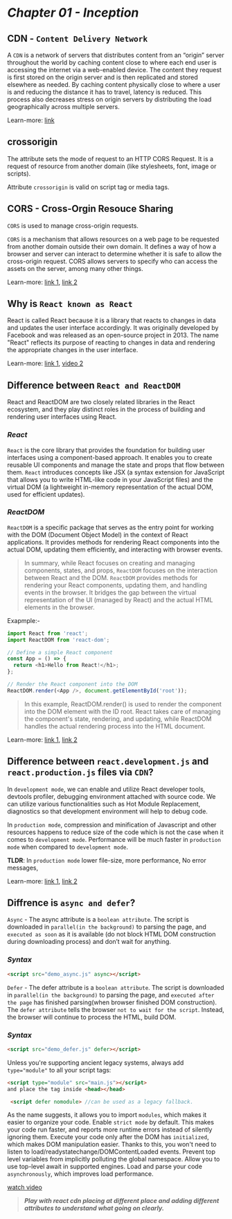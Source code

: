 # _Chapter 01 - Inception_

## CDN - `Content Delivery Network`

A `CDN` is a network of servers that distributes content from an “origin” server throughout the world by caching content close to where each end user is accessing the internet via a web-enabled device. The content they request is first stored on the origin server and is then replicated and stored elsewhere as needed. By caching content physically close to where a user is and reducing the distance it has to travel, latency is reduced. This process also decreases stress on origin servers by distributing the load geographically across multiple servers.

Learn-more: [link](https://www.akamai.com/glossary/what-is-a-cdn#:~:text=A%20CDN%20is%20a%20network,and%20stored%20elsewhere%20as%20needed.)

## crossorigin

The attribute sets the mode of request to an HTTP CORS Request. It is a request of resource from another domain (like stylesheets, font, image or scripts).

Attribute `crossorigin` is valid on script tag or media tags.

## CORS - Cross-Orgin Resouce Sharing

`CORS` is used to manage cross-origin requests.

`CORS` is a mechanism that allows resources on a web page to be requested from another domain outside their own domain. It defines a way of how a browser and server can interact to determine whether it is safe to allow the cross-origin request. CORS allows servers to specify who can access the assets on the server, among many other things.

Learn-more: [link 1](https://dev.to/lydiahallie/cs-visualized-cors-5b8h),
[link 2](https://blog.webdevsimplified.com/2021-05/cors/)

## Why is `React known as React`

React is called React because it is a library that reacts to changes in data and updates the user interface accordingly. It was originally developed by Facebook and was released as an open-source project in 2013. The name "React" reflects its purpose of reacting to changes in data and rendering the appropriate changes in the user interface.

Learn-more: [link 1](https://medium.com/@dhawalpandya/why-is-react-called-react-92f83b10aeac#:~:text=It%20was%20developed%20by%20Facebook,react%E2%80%9D%20to%20changes%20in%20data.),
[video 2](https://www.youtube.com/watch?v=dpw9EHDh2bM&t=3455s)

## Difference between `React and ReactDOM`

React and ReactDOM are two closely related libraries in the React ecosystem, and they play distinct roles in the process of building and rendering user interfaces using React.

### _React_

`React` is the core library that provides the foundation for building user interfaces using a component-based approach. It enables you to create reusable UI components and manage the state and props that flow between them. `React` introduces concepts like JSX (a syntax extension for JavaScript that allows you to write HTML-like code in your JavaScript files) and the virtual DOM (a lightweight in-memory representation of the actual DOM, used for efficient updates).

### _ReactDOM_

`ReactDOM` is a specific package that serves as the entry point for working with the DOM (Document Object Model) in the context of React applications. It provides methods for rendering React components into the actual DOM, updating them efficiently, and interacting with browser events.

> In summary, while React focuses on creating and managing components, states, and props, `ReactDOM` focuses on the interaction between React and the DOM. `ReactDOM` provides methods for rendering your React components, updating them, and handling events in the browser. It bridges the gap between the virtual representation of the UI (managed by React) and the actual HTML elements in the browser.

Exapmple:-

```javascript
import React from 'react';
import ReactDOM from 'react-dom';

// Define a simple React component
const App = () => {
  return <h1>Hello from React!</h1>;
};

// Render the React component into the DOM
ReactDOM.render(<App />, document.getElementById('root'));
```

> In this example, ReactDOM.render() is used to render the <App /> component into the DOM element with the ID root. React takes care of managing the component's state, rendering, and updating, while ReactDOM handles the actual rendering process into the HTML document.

Learn-more: [link 1](https://www.geeksforgeeks.org/how-react-and-reactdom-works/),
[link 2](https://stackoverflow.com/questions/34114350/react-vs-reactdom)

## Difference between `react.development.js` and `react.production.js` files via `CDN`?

In `development mode`, we can enable and utilize React developer tools, devtools profiler, debugging environment attached with source code. We can utilize various functionalities such as Hot Module Replacement, diagnostics so that development environment will help to debug code.

In `production mode`, compression and minification of Javascript and other resources happens to reduce size of the code which is not the case when it comes to `development mode`. Performance will be much faster in `production mode` when compared to `development mode`.

**TLDR**: In `production mode` lower file-size, more performance, No error messages,

Learn-more: [link 1](https://stackoverflow.com/questions/75791204/the-difference-between-react-development-js-and-react-production-js-files-via-cd#:~:text=In%20production%20mode%2C%20compression%20and,when%20compared%20to%20development%20mode.),
[link 2](https://www.cloudhadoop.com/react-production-development-build)

## Diffrence is `async and defer`?

`Async` - The async attribute is a `boolean attribute`. The script is downloaded in `parallel(in the background)` to parsing the page, and `executed as soon` as it is available (do not block HTML DOM construction during downloading process) and don’t wait for anything.

### _Syntax_

```html
<script src="demo_async.js" async></script>
```

`Defer` - The defer attribute is a `boolean attribute`. The script is downloaded in `parallel(in the background)` to parsing the page, and `executed after the page` has finished parsing(when browser finished DOM construction). The `defer attribute` tells the browser `not to wait for the script`. Instead, the browser will continue to process the HTML, build DOM.

### _Syntax_

```html
<script src="demo_defer.js" defer></script>
```

Unless you're supporting ancient legacy systems, always add `type="module"` to all your script tags:

```html
<script type="module" src="main.js"></script>
and place the tag inside <head></head>
```

```html
 <script defer nomodule> //can be used as a legacy fallback.
```

As the name suggests, it allows you to import `modules`, which makes it easier to organize your code.
Enable `strict mode` by default. This makes your code run faster, and reports more runtime errors instead of silently ignoring them.
Execute your code only after the DOM has `initialized`, which makes DOM manipulation easier. Thanks to this, you won't need to listen to load/readystatechange/DOMContentLoaded events.
Prevent top level variables from implicitly polluting the global namespace.
Allow you to use top-level await in supported engines.
Load and parse your code `asynchronously`, which improves load performance.

[watch video](https://www.youtube.com/watch?v=IrHmpdORLu8)

> _**Play with react cdn placing at different place and adding different attributes to understand what going on clearly.**_
